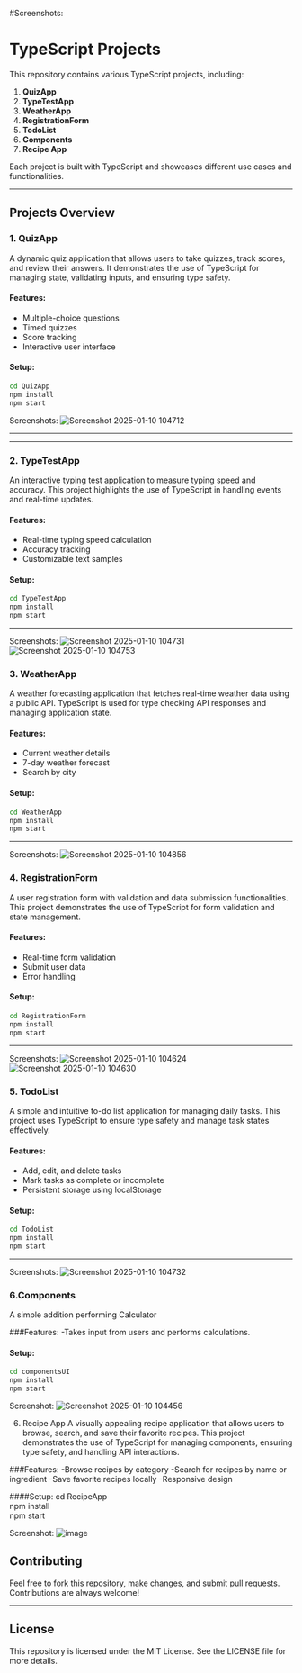 
#Screenshots:
# TypeScript Projects

This repository contains various TypeScript projects, including:

1. **QuizApp**
2. **TypeTestApp**
3. **WeatherApp**
4. **RegistrationForm**
5. **TodoList**
6. **Components**
7. **Recipe App**

Each project is built with TypeScript and showcases different use cases and functionalities.

---

## Projects Overview

### 1. QuizApp
A dynamic quiz application that allows users to take quizzes, track scores, and review their answers. It demonstrates the use of TypeScript for managing state, validating inputs, and ensuring type safety.

#### Features:
- Multiple-choice questions
- Timed quizzes
- Score tracking
- Interactive user interface

#### Setup:
```bash
cd QuizApp
npm install
npm start
```
Screenshots:
![Screenshot 2025-01-10 104712](https://github.com/user-attachments/assets/b9ccfb76-fe51-41de-8e42-70df6a216279)

---
---
### 2. TypeTestApp
An interactive typing test application to measure typing speed and accuracy. This project highlights the use of TypeScript in handling events and real-time updates.

#### Features:
- Real-time typing speed calculation
- Accuracy tracking
- Customizable text samples

#### Setup:
```bash
cd TypeTestApp
npm install
npm start
```

---
Screenshots:
![Screenshot 2025-01-10 104731](https://github.com/user-attachments/assets/47d86100-88d7-4771-90fe-eeff182803c6)
![Screenshot 2025-01-10 104753](https://github.com/user-attachments/assets/0c446e5c-3eed-4414-b25b-282846451f71)



### 3. WeatherApp
A weather forecasting application that fetches real-time weather data using a public API. TypeScript is used for type checking API responses and managing application state.

#### Features:
- Current weather details
- 7-day weather forecast
- Search by city

#### Setup:
```bash
cd WeatherApp
npm install
npm start
```
---
Screenshots:
![Screenshot 2025-01-10 104856](https://github.com/user-attachments/assets/55af46c0-46b8-4e0e-adfb-4be9aa19bf4d)



### 4. RegistrationForm
A user registration form with validation and data submission functionalities. This project demonstrates the use of TypeScript for form validation and state management.

#### Features:
- Real-time form validation
- Submit user data
- Error handling

#### Setup:
```bash
cd RegistrationForm
npm install
npm start
```

---
Screenshots:
![Screenshot 2025-01-10 104624](https://github.com/user-attachments/assets/69a8d40d-34b9-4279-aeb1-8637bf77b8d2)
![Screenshot 2025-01-10 104630](https://github.com/user-attachments/assets/e4883180-66ab-45f6-a942-710e2bbd93e3)



### 5. TodoList
A simple and intuitive to-do list application for managing daily tasks. This project uses TypeScript to ensure type safety and manage task states effectively.

#### Features:
- Add, edit, and delete tasks
- Mark tasks as complete or incomplete
- Persistent storage using localStorage

#### Setup:
```bash
cd TodoList
npm install
npm start
```

---
Screenshots:
![Screenshot 2025-01-10 104732](https://github.com/user-attachments/assets/57ee06a5-9040-4308-bfde-1b20d6730572)

### 6.Components
A simple addition performing Calculator

###Features:
-Takes input from users and performs calculations.

#### Setup:
```bash
cd componentsUI
npm install
npm start
```

Screenshot:
![Screenshot 2025-01-10 104456](https://github.com/user-attachments/assets/8b3e6c47-9b5f-4fa4-a5aa-67ea75832471)



6. Recipe App
A visually appealing recipe application that allows users to browse, search, and save their favorite recipes. This project demonstrates the use of TypeScript for managing components, ensuring type safety, and handling API interactions.

###Features:
-Browse recipes by category
-Search for recipes by name or ingredient
-Save favorite recipes locally
-Responsive design

####Setup:
cd RecipeApp  
npm install  
npm start


Screenshot:
![image](https://github.com/user-attachments/assets/1295916e-d763-470b-87a3-8edbccc4bc9a)

## Contributing
Feel free to fork this repository, make changes, and submit pull requests. Contributions are always welcome!

---

## License
This repository is licensed under the MIT License. See the LICENSE file for more details.

